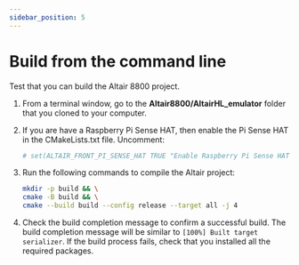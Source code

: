 ```yaml
---
sidebar_position: 5
---
```


# Build from the command line

Test that you can build the Altair 8800 project.

1. From a terminal window, go to the **Altair8800/AltairHL_emulator** folder that you cloned to your computer.
1. If you are have a Raspberry Pi Sense HAT, then enable the Pi Sense HAT in the CMakeLists.txt file. Uncomment:

    ```cmake
    # set(ALTAIR_FRONT_PI_SENSE_HAT TRUE "Enable Raspberry Pi Sense HAT")
    ```

1. Run the following commands to compile the Altair project:

    ```bash
    mkdir -p build && \
    cmake -B build && \
    cmake --build build --config release --target all -j 4
    ```

1. Check the build completion message to confirm a successful build. The build completion message will be similar to `[100%] Built target serializer`. If the build process fails, check that you installed all the required packages.
